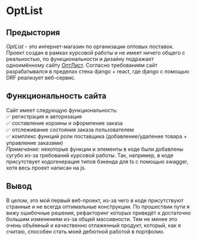 # OptList

## Предыстория
  _OptList_ - это интернет-магазин по организации оптовых поставок. Проект создан в рамках курсовой работы и не имеет ничего общего с реальностью, по функциональности и дизайну подражает одноимённому сайту [ОптЛист](https://optlist.ru/). Согласно требованиям сайт разрабатывался в пределах стека django + react, где django с помощью DRF реализует веб-сервис. 
## Функциональность сайта
  Сайт имеет следующую функциональность:    
  :white_check_mark: регистрация и авторизация    
  :white_check_mark: составление корзины и оформление заказа    
  :white_check_mark: отслеживание состояния заказа пользователем    
  :white_check_mark: комплекс функций роли поставщика (добавление/удаление товара + управление заказами)    
  _Примечание:_ некоторые функции и элементы в коде были добавлены сугубо из-за требований курсовой работы. Так, например, в коде присутствует кодогенерация типов бэкенда для ts с помощью swagger, хотя весь проект написан на js.
## Вывод
  В целом, это мой первый веб-проект, из-за чего в коде присутствуют странные и не всегда оптимальные конструкции. По прошествии пути я вижу ошибочные решения, рефакторинг которых приведёт к достаточно большим изменениям из-за общей массивности. Тем не менее это очень объёмный и качественно отлаженный продукт, который, как я считаю, способен стать моей дебютной работой в портфолио.